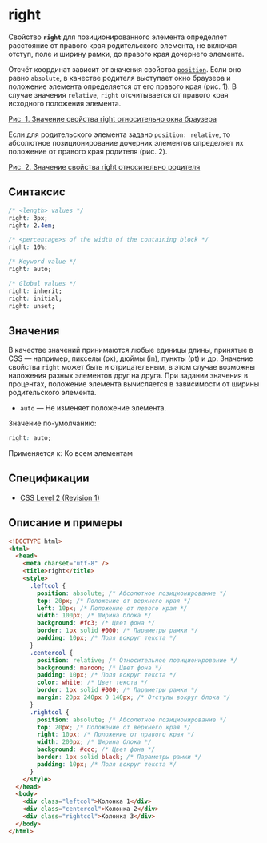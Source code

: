 # right

Свойство **`right`** для позиционированного элемента определяет расстояние от правого края родительского элемента, не включая отступ, поле и ширину рамки, до правого края дочернего элемента.

Отсчёт координат зависит от значения свойства [`position`](position.md). Если оно равно `absolute`, в качестве родителя выступает окно браузера и положение элемента определяется от его правого края (рис. 1). В случае значения `relative`, `right` отсчитывается от правого края исходного положения элемента.

[Рис. 1. Значение свойства right относительно окна браузера](css_right_1.png)

Если для родительского элемента задано `position: relative`, то абсолютное позиционирование дочерних элементов определяет их положение от правого края родителя (рис. 2).

[Рис. 2. Значение свойства right относительно родителя](css_right_2.png)

## Синтаксис

```css
/* <length> values */
right: 3px;
right: 2.4em;

/* <percentage>s of the width of the containing block */
right: 10%;

/* Keyword value */
right: auto;

/* Global values */
right: inherit;
right: initial;
right: unset;
```

## Значения

В качестве значений принимаются любые единицы длины, принятые в CSS — например, пикселы (px), дюймы (in), пункты (pt) и др. Значение свойства `right` может быть и отрицательным, в этом случае возможны наложения разных элементов друг на друга. При задании значения в процентах, положение элемента вычисляется в зависимости от ширины родительского элемента.

- `auto` — Не изменяет положение элемента.

Значение по-умолчанию:

```css
right: auto;
```

Применяется к: Ко всем элементам

## Спецификации

- [CSS Level 2 (Revision 1)](http://www.w3.org/TR/CSS2/visuren.html#propdef-right)

## Описание и примеры

```html
<!DOCTYPE html>
<html>
  <head>
    <meta charset="utf-8" />
    <title>right</title>
    <style>
      .leftcol {
        position: absolute; /* Абсолютное позиционирование */
        top: 20px; /* Положение от верхнего края */
        left: 10px; /* Положение от левого края */
        width: 100px; /* Ширина блока */
        background: #fc3; /* Цвет фона */
        border: 1px solid #000; /* Параметры рамки */
        padding: 10px; /* Поля вокруг текста */
      }
      .centercol {
        position: relative; /* Относительное позиционирование */
        background: maroon; /* Цвет фона */
        padding: 10px; /* Поля вокруг текста */
        color: white; /* Цвет текста */
        border: 1px solid #000; /* Параметры рамки */
        margin: 20px 240px 0 140px; /* Отступы вокруг блока */
      }
      .rightcol {
        position: absolute; /* Абсолютное позиционирование */
        top: 20px; /* Положение от верхнего края */
        right: 10px; /* Положение от правого края */
        width: 200px; /* Ширина блока */
        background: #ccc; /* Цвет фона */
        border: 1px solid black; /* Параметры рамки */
        padding: 10px; /* Поля вокруг текста */
      }
    </style>
  </head>
  <body>
    <div class="leftcol">Колонка 1</div>
    <div class="centercol">Колонка 2</div>
    <div class="rightcol">Колонка 3</div>
  </body>
</html>
```
